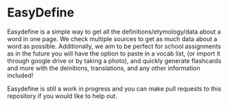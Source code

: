 # EasyDefine


Easydefine is a simple way to get all the definitions/etymology/data about a word in one page. We check multiple sources to get as much data about a word as possible. Additionally, we aim to be perfect for school assignments as in the future you will have the option to paste in a vocab list, (or import it through google drive or by taking a photo), and quickly generate flashcards and more with the deinitions, translations, and any other information included!

Easydefine is still a work in progress and you can make pull requests to this repository if you would like to help out.
